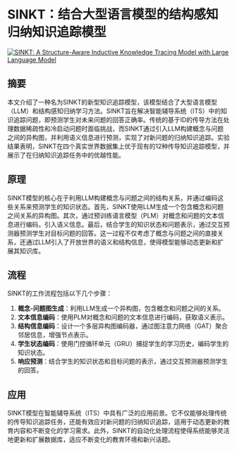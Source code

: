 # SINKT：结合大型语言模型的结构感知归纳知识追踪模型

[![SINKT: A Structure-Aware Inductive Knowledge Tracing Model with Large Language Model](https://arxiv-research-1301205113.cos.ap-guangzhou.myqcloud.com/images/2407.01245v1.pdf_0.jpg)](https://arxiv.org/abs/2407.01245v1)

## 摘要

本文介绍了一种名为SINKT的新型知识追踪模型，该模型结合了大型语言模型（LLM）和结构感知归纳学习方法。SINKT旨在解决智能辅导系统（ITS）中的知识追踪问题，即预测学生对未来问题的回答正确率。传统的基于ID的传导方法在处理数据稀疏性和冷启动问题时面临挑战，而SINKT通过引入LLM构建概念与问题之间的异构图，并利用语义信息进行预测，实现了对新问题的归纳知识追踪。实验结果表明，SINKT在四个真实世界数据集上优于现有的12种传导知识追踪模型，并展示了在归纳知识追踪任务中的优越性能。

## 原理

SINKT模型的核心在于利用LLM构建概念与问题之间的结构关系，并通过编码这些关系来预测学生的知识状态。首先，SINKT使用LLM生成一个包含概念和问题之间关系的异构图。其次，通过预训练语言模型（PLM）对概念和问题的文本信息进行编码，引入语义信息。最后，结合学生的知识状态和问题表示，通过交互预测器预测学生对目标问题的回答。这一过程不仅考虑了概念与问题之间的直接关系，还通过LLM引入了开放世界的语义和结构信息，使得模型能够动态更新和扩展其知识库。

## 流程

SINKT的工作流程包括以下几个步骤：
1. **概念-问题图生成**：利用LLM生成一个异构图，包含概念和问题之间的关系。
2. **文本信息编码**：使用PLM对概念和问题的文本信息进行编码，获取语义表示。
3. **结构信息编码**：设计一个多层异构图编码器，通过图注意力网络（GAT）聚合邻居信息，增强节点表示。
4. **学生状态编码**：使用门控循环单元（GRU）捕捉学生的学习历史，编码学生的知识状态。
5. **响应预测**：结合学生的知识状态和目标问题的表示，通过交互预测器预测学生的回答。

## 应用

SINKT模型在智能辅导系统（ITS）中具有广泛的应用前景。它不仅能够处理传统的传导知识追踪任务，还能有效应对新问题的归纳知识追踪，适用于动态更新的教育内容和不断变化的学习需求。此外，SINKT的自动化处理流程使得系统能够灵活地更新和扩展数据库，适应不断变化的教育环境和新兴话题。

